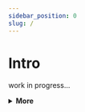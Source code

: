 ```yaml
---
sidebar_position: 0
slug: /
---
```


# Intro

work in progress...

<details>
<summary><strong>More</strong></summary>
<p>
work in progress...
</p>
</details>
